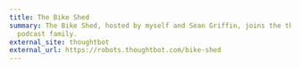 ```yaml
---
title: The Bike Shed
summary: The Bike Shed, hosted by myself and Sean Griffin, joins the thoughtbot
  podcast family.
external_site: thoughtbot
external_url: https://robots.thoughtbot.com/bike-shed
---
```

